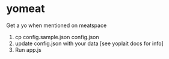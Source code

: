yomeat
=======

Get a yo when mentioned on meatspace

1. cp config.sample.json config.json
2. update config.json with your data [see yoplait docs for info]
3. Run app.js